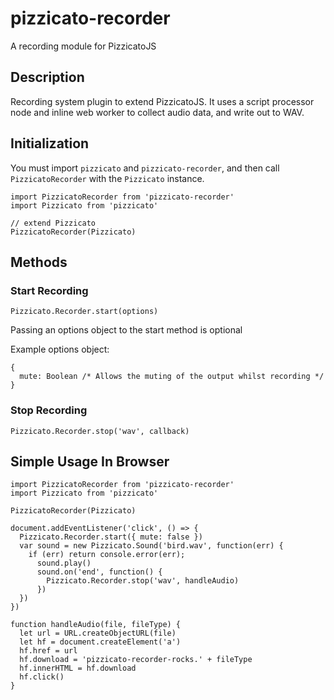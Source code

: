 # pizzicato-recorder
A recording module for PizzicatoJS

## Description

Recording system plugin to extend PizzicatoJS. It uses a script processor node and inline web worker to collect audio data, and write out to WAV. 

## Initialization

You must import `pizzicato` and `pizzicato-recorder`, and then call `PizzicatoRecorder` with the `Pizzicato` instance.

```
import PizzicatoRecorder from 'pizzicato-recorder'
import Pizzicato from 'pizzicato'

// extend Pizzicato
PizzicatoRecorder(Pizzicato)
```

## Methods

### Start Recording
`Pizzicato.Recorder.start(options)`

Passing an options object to the start method is optional

Example options object:
```
{
  mute: Boolean /* Allows the muting of the output whilst recording */
}
```

### Stop Recording
`Pizzicato.Recorder.stop('wav', callback)`

## Simple Usage In Browser

```
import PizzicatoRecorder from 'pizzicato-recorder'
import Pizzicato from 'pizzicato'

PizzicatoRecorder(Pizzicato)

document.addEventListener('click', () => {
  Pizzicato.Recorder.start({ mute: false })
  var sound = new Pizzicato.Sound('bird.wav', function(err) {
    if (err) return console.error(err);
	  sound.play()
	  sound.on('end', function() {
	    Pizzicato.Recorder.stop('wav', handleAudio)
	  })
  })
})

function handleAudio(file, fileType) {
  let url = URL.createObjectURL(file)
  let hf = document.createElement('a')
  hf.href = url
  hf.download = 'pizzicato-recorder-rocks.' + fileType
  hf.innerHTML = hf.download
  hf.click()
}
```